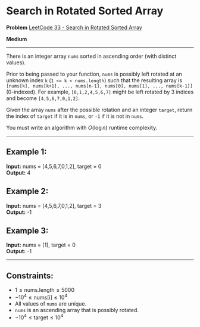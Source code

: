 # Search in Rotated Sorted Array

**Problem** [LeetCode 33 - Search in Rotated Sorted Array](https://leetcode.com/problems/search-in-rotated-sorted-array/description/)

**Medium**

---

There is an integer array `nums` sorted in ascending order (with distinct values).

Prior to being passed to your function, `nums` is possibly left rotated at an unknown index `k` (`1 <= k < nums.length`) such that the resulting array is `[nums[k], nums[k+1], ..., nums[n-1], nums[0], nums[1], ..., nums[k-1]]` (0-indexed). For example, `[0,1,2,4,5,6,7]` might be left rotated by 3 indices and become `[4,5,6,7,0,1,2]`.

Given the array `nums` after the possible rotation and an integer `target`, return the index of `target` if it is in `nums`, or `-1` if it is not in `nums`.

You must write an algorithm with $O(\log n)$ runtime complexity.

---

## Example 1:

**Input:** nums = [4,5,6,7,0,1,2], target = 0  
**Output:** 4

## Example 2:

**Input:** nums = [4,5,6,7,0,1,2], target = 3  
**Output:** -1

## Example 3:

**Input:** nums = [1], target = 0  
**Output:** -1

---

## Constraints:

- $1 \leq \text{nums.length} \leq 5000$
- $-10^4 \leq \text{nums[i]} \leq 10^4$
- All values of `nums` are unique.
- `nums` is an ascending array that is possibly rotated.
- $-10^4 \leq \text{target} \leq 10^4$
